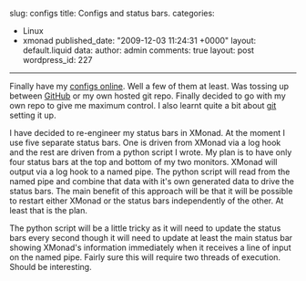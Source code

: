 slug: configs
title: Configs and status bars.
categories:
  - Linux
  - xmonad
published_date: "2009-12-03 11:24:31 +0000"
layout: default.liquid
data:
  author: admin
  comments: true
  layout: post
  wordpress_id: 227
---
Finally have my [configs online](http://git.sambodata.com/). Well a few of them at least. Was tossing up between [GitHub](http://github.com/) or my own hosted git repo. Finally decided to go with my own repo to give me maximum control. I also learnt quite a bit about [git](http://git-scm.com/) setting it up.

I have decided to re-engineer my status bars in XMonad. At the moment I use five separate status bars. One is driven from XMonad via a log hook and the rest are driven from a python script I wrote. My plan is to have only four status bars at the top and bottom of my two monitors. XMonad will output via a log hook to a named pipe. The python script will read from the named pipe and combine that data with it's own generated data to drive the status bars. The main benefit of this approach will be that it will be possible to restart either XMonad or the status bars independently of the other. At least that is the plan.

The python script will be a little tricky as it will need to update the status bars every second though it will need to update at least the main status bar showing XMonad's information immediately when it receives a line of input on the named pipe. Fairly sure this will require two threads of execution. Should be interesting.
